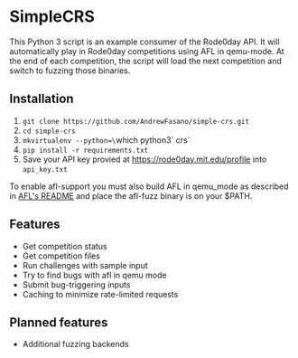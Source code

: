 # SimpleCRS
This Python 3 script is an example consumer of the Rode0day API. It will automatically play in Rode0day competitions using AFL in qemu-mode. At the end of each competition, the script will load the next competition and switch to fuzzing those binaries.

## Installation
1. `git clone https://github.com/AndrewFasano/simple-crs.git`
1. `cd simple-crs`
1. `mkvirtualenv --python=\`which python3\` crs`
1. `pip install -r requirements.txt`
1. Save your API key provied at https://rode0day.mit.edu/profile into `api_key.txt`

To enable afl-support you must also build AFL in qemu\_mode as described in [AFL's README](https://github.com/mirrorer/afl/blob/master/qemu_mode/README.qemu) and place the afl-fuzz binary is on your $PATH.


## Features
* Get competition status
* Get competition files
* Run challenges with sample input
* Try to find bugs with afl in qemu mode
* Submit bug-triggering inputs
* Caching to minimize rate-limited requests

## Planned features
* Additional fuzzing backends
